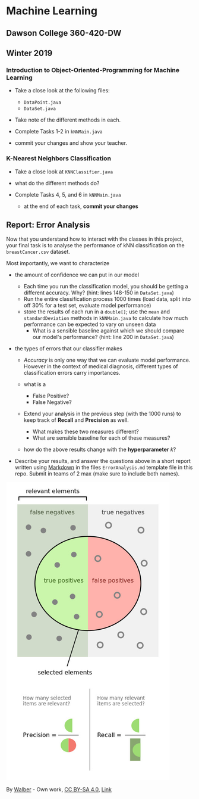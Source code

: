 # Machine Learning
## Dawson College 360-420-DW
## Winter 2019

### Introduction to Object-Oriented-Programming for Machine Learning

- Take a close look at the following files:
	- `DataPoint.java`
	- `DataSet.java`

- Take note of the different methods in each.

- Complete Tasks 1-2 in `kNNMain.java`

- commit your changes and show your teacher.

### K-Nearest Neighbors Classification
 - Take a close look at `KNNClassifier.java`
 - what do the different methods do?

 - Complete Tasks 4, 5, and 6 in `kNNMain.java`
	- at the end of each task, **commit your changes**

## Report: Error Analysis

Now that you understand how to interact with the classes in this project, your final task is to analyse the performance of kNN classification on the `breastCancer.csv` dataset.

Most importantly, we want to characterize

 - the amount of confidence we can put in our model
	- Each time you run the classification model, you should be getting a different accuracy. Why? (hint: lines 148-150 in `DataSet.java`)
	- Run the entire classification process 1000 times (load data, split into off 30% for a test set, evaluate model performance)
	- store the results of each run in a `double[]`; use the `mean` and `standardDeviation` methods in `kNNMain.java` to calculate how much performance can be expected to vary on unseen data
		- What is a sensible baseline against which we should compare our model's performance? (hint: line 200 in `DataSet.java`)

 - the types of errors that our classifier makes
	- *Accuracy* is only one way that we can evaluate model performance. However in the context of medical diagnosis, different types of classification errors carry importances.
	- what is a
		- False Positive?
		- False Negative?

	- Extend your analysis in the previous step (with the 1000 runs) to keep track of **Recall** and **Precision** as well.
		- What makes these two measures different?
		- What are sensible baseline for each of these measures?

	- how do the above results change with the **hyperparameter** *k*?

 - Describe your results, and answer the questions above in a short report written using [Markdown](https://github.com/adam-p/markdown-here/wiki/Markdown-Cheatsheet) in the files `ErrorAnalysis.md` template file in this repo. Submit in teams of 2 max (make sure to include both names).



![Precision & Recall](Precisionrecall.jpg)

By <a href="//commons.wikimedia.org/wiki/User:Walber" title="User:Walber">Walber</a> - <span class="int-own-work" lang="en">Own work</span>, <a href="https://creativecommons.org/licenses/by-sa/4.0" title="Creative Commons Attribution-Share Alike 4.0">CC BY-SA 4.0</a>, <a href="https://commons.wikimedia.org/w/index.php?curid=36926283">Link</a>
